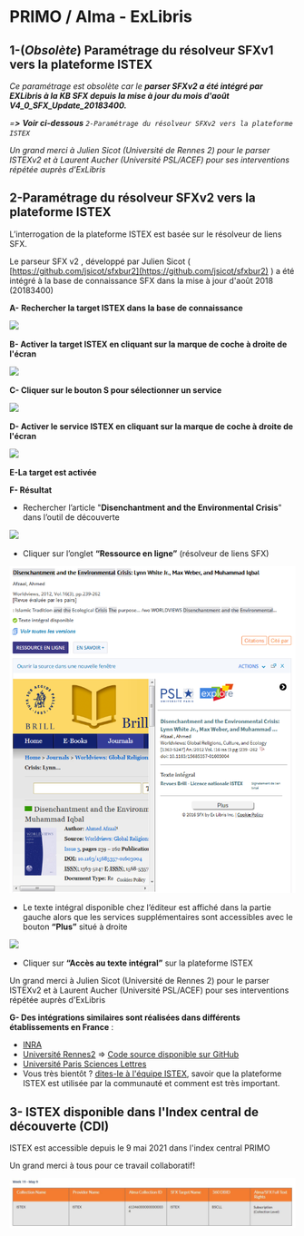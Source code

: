 # PRIMO / Alma - ExLibris

## 1-\(_Obsolète_\) Paramétrage du résolveur SFXv1 vers la plateforme ISTEX 

_Ce paramétrage est obsolète car le **parser SFXv2 a été intégré par EXLibris à la KB SFX depuis la mise à jour du mois d'août V4\_0\_SFX\_Update\_20183400.**_

_=**&gt;** **Voir ci-dessous** `2-Paramétrage du résolveur SFXv2 vers la plateforme ISTEX`_

_Un grand merci à Julien Sicot \(Université de Rennes 2\) pour le parser ISTEXv2 et à Laurent Aucher \(Université PSL/ACEF\) pour ses interventions répétée auprès d'ExLibris_

## 2-Paramétrage du résolveur SFXv2 vers la plateforme ISTEX 

L’interrogation de la plateforme ISTEX est basée sur le résolveur de liens SFX.

Le parseur SFX v2 , développé par Julien Sicot \( [https://github.com/jsicot/sfxbur2](https://github.com/jsicot/sfxbur2) \) a été intégré à la base de connaissance SFX dans la mise à jour d'août 2018 \(20183400\)

**A-** **Rechercher la target ISTEX dans la base de connaissance**

![](../../.gitbook/assets/exlibris1.png)

**B- Activer la target ISTEX en cliquant sur la marque de coche à droite de l'écran**

![](../../.gitbook/assets/exlibris2.png)

**C- Cliquer sur le bouton S pour sélectionner un service**

![](../../.gitbook/assets/exlibris3.png)

**D- Activer le service ISTEX en cliquant sur la marque de coche à droite de l'écran**

![](../../.gitbook/assets/exlibris4.png)

**E-La target est activée**

**F- Résultat**

* Rechercher l’article "**Disenchantment and the Environmental Crisis**" dans l’outil de découverte

![](../../.gitbook/assets/exlibris5.png)

* Cliquer sur l’onglet **“Ressource en ligne”** \(résolveur de liens SFX\)

![](../../.gitbook/assets/exlibris6-1.png)

* Le texte intégral disponible chez l’éditeur est affiché dans la partie gauche alors que les services supplémentaires sont accessibles avec le bouton **“Plus”** situé à droite

![](../../.gitbook/assets/exlibris7.png)

* Cliquer sur **“Accès au texte intégral”** sur la plateforme ISTEX

Un grand merci à Julien Sicot \(Université de Rennes 2\) pour le parser ISTEXv2 et à Laurent Aucher \(Université PSL/ACEF\) pour ses interventions répétée auprès d'ExLibris

**G- Des intégrations similaires sont réalisées dans différents établissements en France** :

* [INRA](https://doc.istex.fr/users/integration/exemples/#inra)
* [Université Rennes2](https://doc.istex.fr/users/integration/exemples/#universite-rennes2) =&gt; [Code source disponible sur GitHub](https://github.com/jsicot/sfxbur2)
* [Université Paris Sciences Lettres](https://doc.istex.fr/users/integration/exemples/#universite-paris-sciences-lettres)
* Vous très bientôt ? [dites-le à l'équipe ISTEX](mailto:contact@listes.istex.fr), savoir que la plateforme ISTEX est utilisée par la communauté et comment est très important.

## 3- ISTEX disponible dans l'Index central de découverte \(CDI\)

ISTEX est accessible depuis le 9 mai 2021 dans l'index central PRIMO 

Un grand merci à tous pour ce travail collaboratif! 

![](../../.gitbook/assets/primo.jpg)

